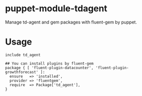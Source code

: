 puppet-module-tdagent
===============

Manage td-agent and gem packages with fluent-gem by puppet.

Usage
=====

```puppet
include td_agent

## You can install plugins by fluent-gem
package { [ 'fluent-plugin-datacounter', 'fluent-plugin-growthforecast' ]:
  ensure   => 'installed',
  provider => 'fluentgem',
  require  => Package['td_agent'],
}
```
